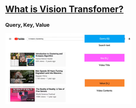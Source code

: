# [What is Vision Transfomer?](https://www.youtube.com/watch?v=mMa2PmYJlCo&t=11s)

### Query, Key, Value

<img src="https://github.com/hyeseongkim0/VIT/blob/main/images/Query,Key,Value.PNG" width="80%">
